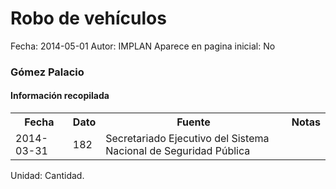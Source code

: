 Robo de vehículos
=====

Fecha: 2014-05-01
Autor: IMPLAN
Aparece en pagina inicial: No

### Gómez Palacio

#### Información recopilada

<table class="table table-hover table-bordered">
  <tr><th>Fecha</th><th>Dato</th><th>Fuente</th><th>Notas</th></tr>
  <tr><td>2014-03-31</td><td>182</td><td>Secretariado Ejecutivo del Sistema Nacional de Seguridad Pública</td><td></td></tr>
</table>

Unidad: Cantidad.
